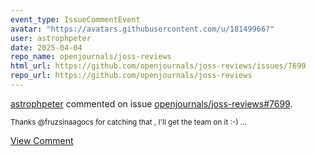 ```yaml
---
event_type: IssueCommentEvent
avatar: "https://avatars.githubusercontent.com/u/18149966?"
user: astrophpeter
date: 2025-04-04
repo_name: openjournals/joss-reviews
html_url: https://github.com/openjournals/joss-reviews/issues/7699
repo_url: https://github.com/openjournals/joss-reviews
---
```


<a href='https://github.com/astrophpeter' target='_blank'>astrophpeter</a> commented on issue <a href='https://github.com/openjournals/joss-reviews/issues/7699' target='_blank'>openjournals/joss-reviews#7699</a>.

<small>Thanks @fruzsinaagocs for catching that , I'll get the team on it :-) ...</small>

<a href='https://github.com/openjournals/joss-reviews/issues/7699' target='_blank'>View Comment</a>